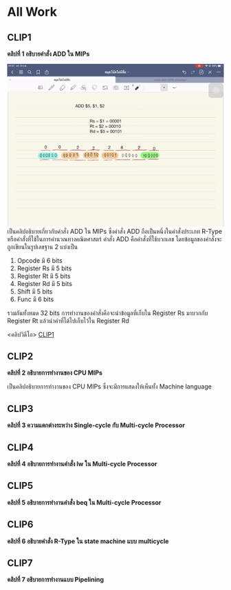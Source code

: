 # All Work
## CLIP1
**คลิปที่ 1 อธิบายคำสั่ง ADD ใน MIPs**


![image](CLIP1.jpg)
  เป็นคลิปอธิบายเกี่ยวกับคำสั่ง ADD ใน MIPs ซึ่งคำสั่ง ADD ถือเป็นหนึ่งในคำสั่งประเภท R-Type หรือคำสั่งที่ใช้ในการคำนวณทางคณิตศาสตร์
คำสั่ง ADD คือคำสั่งที่ใช้บวกเลข โดยข้อมูลของคำสั่งจะถูกเขียนในรูปเลขฐาน 2 แบ่งเป็น


1. Opcode มี 6 bits
2. Register Rs มี 5 bits
3. Register Rt มี 5 bits
4. Register Rd มี 5 bits
5. Shift มี 5 bits
6. Func มี 6 bits


  รวมกันทั้งหมด 32 bits การทำงานของคำสั่งคือจะนำข้อมูลที่เก็บใน Register Rs มาบวกกับ Register Rt แล้วนำค่าที่ได้ไปเก็บไว้ใน Register Rd
  
  
<คลิปวิดีโอ> [CLIP1](https://youtu.be/5Rgjj3vCG_s)



## CLIP2
**คลิปที่ 2 อธิบายการทำงานของ CPU MIPs**


  เป็นคลิปอธิบายการทำงานของ CPU MIPs ซึ่งจะมีการแสดงให้เห็นทั้ง Machine language
## CLIP3
**คลิปที่ 3 ความแตกต่างระหว่าง Single-cycle กับ Multi-cycle Processor**
## CLIP4
**คลิปที่ 4 อธิบายการทำงานคำสั่ง lw ใน Multi-cycle Processor**
## CLIP5
**คลิปที่ 5 อธิบายการทำงานคำสั่ง beq ใน Multi-cycle Processor**
## CLIP6
**คลิปที่ 6 อธิบายคำสั่ง R-Type ใน state machine แบบ multicycle**
## CLIP7
**คลิปที่ 7 อธิบายการทำงานแบบ Pipelining**
